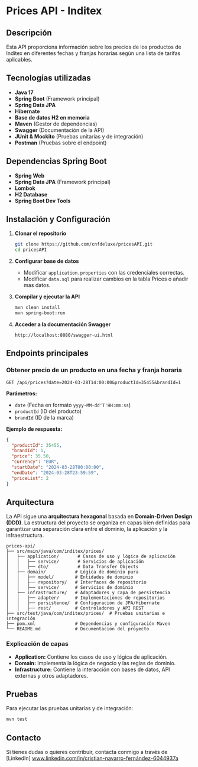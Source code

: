 # Prices API - Inditex

## Descripción

Esta API proporciona información sobre los precios de los productos de Inditex en diferentes fechas y franjas horarias según una lista de tarifas aplicables.

## Tecnologías utilizadas

- **Java 17**
- **Spring Boot** (Framework principal)
- **Spring Data JPA** 
- **Hibernate** 
- **Base de datos H2 en memoria**
- **Maven** (Gestor de dependencias)
- **Swagger** (Documentación de la API)
- **JUnit & Mockito** (Pruebas unitarias y de integración)
- **Postman** (Pruebas sobre el endpoint)
 
## Dependencias Spring Boot
- **Spring Web**
- **Spring Data JPA** (Framework principal)
- **Lombok**
- **H2 Database**
- **Spring Boot Dev Tools**

## Instalación y Configuración

1. **Clonar el repositorio**
   ```sh
   git clone https://github.com/cnfdeluxe/pricesAPI.git
   cd pricesAPI
   ```
2. **Configurar base de datos**
   - Modificar `application.properties` con las credenciales correctas.
   - Modificar `data.sql` para realizar cambios en la tabla Prices o añadir mas datos.

3. **Compilar y ejecutar la API**
   ```sh
   mvn clean install
   mvn spring-boot:run
   ```

4. **Acceder a la documentación Swagger**
   ```
   http://localhost:8080/swagger-ui.html
   ```

## Endpoints principales

### Obtener precio de un producto en una fecha y franja horaria

```http
GET /api/prices?date=2024-03-28T14:00:00&productId=35455&brandId=1
```

**Parámetros:**
- `date` (Fecha en formato `yyyy-MM-dd'T'HH:mm:ss`)
- `productId` (ID del producto)
- `brandId` (ID de la marca)

**Ejemplo de respuesta:**
```json
{
  "productId": 35455,
  "brandId": 1,
  "price": 35.50,
  "currency": "EUR",
  "startDate": "2024-03-28T00:00:00",
  "endDate": "2024-03-28T23:59:59",
  "priceList": 2
}
```

## Arquitectura

La API sigue una **arquitectura hexagonal** basada en **Domain-Driven Design (DDD)**. La estructura del proyecto se organiza en capas bien definidas para garantizar una separación clara entre el dominio, la aplicación y la infraestructura.

```
prices-api/
├── src/main/java/com/inditex/prices/
│   ├── application/       # Casos de uso y lógica de aplicación
│   │   ├── service/       # Servicios de aplicación
│   │   ├── dto/           # Data Transfer Objects
│   ├── domain/           # Lógica de dominio pura
│   │   ├── model/        # Entidades de dominio
│   │   ├── repository/   # Interfaces de repositorio
│   │   ├── service/      # Servicios de dominio
│   ├── infrastructure/   # Adaptadores y capa de persistencia
│   │   ├── adapter/      # Implementaciones de repositorios
│   │   ├── persistence/  # Configuración de JPA/Hibernate
│   │   ├── rest/         # Controladores y API REST
├── src/test/java/com/inditex/prices/  # Pruebas unitarias e integración
├── pom.xml               # Dependencias y configuración Maven
└── README.md             # Documentación del proyecto
```

### Explicación de capas
- **Application:** Contiene los casos de uso y lógica de aplicación.
- **Domain:** Implementa la lógica de negocio y las reglas de dominio.
- **Infrastructure:** Contiene la interacción con bases de datos, API externas y otros adaptadores.

## Pruebas

Para ejecutar las pruebas unitarias y de integración:
```sh
mvn test
```

## Contacto

Si tienes dudas o quieres contribuir, contacta conmigo a través de [LinkedIn] www.linkedin.com/in/cristian-navarro-fernández-6044937a 
